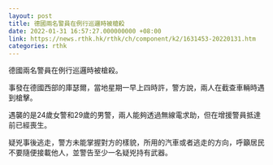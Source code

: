 ```yaml
---
layout: post
title: 德國兩名警員在例行巡邏時被槍殺
date: 2022-01-31 16:57:27.000000000 +08:00
link: https://news.rthk.hk/rthk/ch/component/k2/1631453-20220131.htm
categories: rthk
---
```


德國兩名警員在例行巡邏時被槍殺。

事發在德國西部的庫瑟爾，當地星期一早上四時許，警方說，兩人在截查車輛時遇到槍擊。

遇襲的是24歲女警和29歲的男警，兩人能夠透過無線電求助，但在增援警員抵達前已經喪生。

疑兇事後逃走，警方未能掌握對方的樣貌，所用的汽車或者逃走的方向，呼籲居民不要隨便接載他人，並警告至少一名疑兇持有武器。
